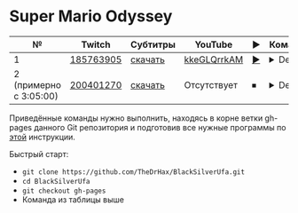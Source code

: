 # Super Mario Odyssey

| № | Twitch | Субтитры | YouTube | ▶ | Команда |
| --- | --- | --- | --- | --- | --- |
| 1 | [185763905](https://www.twitch.tv/videos/185763905) | [скачать](../chats/v185763905.ass) | [kkeGLQrrkAM](https://www.youtube.com/watch?v=kkeGLQrrkAM) | [▶](../src/player.html?v=kkeGLQrrkAM&s=185763905) | <details>`mpv --sub-file chats/v185763905.ass ytdl://kkeGLQrrkAM`</details> |
| 2 (примерно с 3:05:00) | [200401270](https://www.twitch.tv/videos/200401270) | [скачать](../chats/v200401270.ass) | Отсутствует | ⏹ | <details>`streamlink -p "mpv --sub-file chats/v200401270.ass" --player-passthrough hls twitch.tv/videos/200401270 best`</details> |

Приведённые команды нужно выполнить, находясь в корне ветки gh-pages данного Git репозитория и подготовив все нужные программы по [этой](../tutorials/watch-online.md) инструкции.

Быстрый старт:
* `git clone https://github.com/TheDrHax/BlackSilverUfa.git`
* `cd BlackSilverUfa`
* `git checkout gh-pages`
* Команда из таблицы выше

